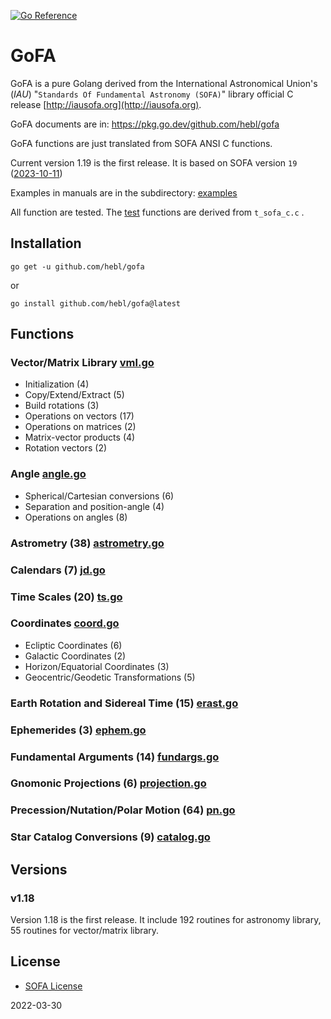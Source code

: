<a href="https://pkg.go.dev/github.com/hebl/gofa"><img src="https://pkg.go.dev/badge/github.com/hebl/gofa.svg" alt="Go Reference"></a>

# GoFA

GoFA is a pure Golang derived from the International Astronomical
Union's (*IAU*) "`Standards Of Fundamental Astronomy (SOFA)`"  library
official C release [http://iausofa.org](http://iausofa.org).

GoFA documents are in: <https://pkg.go.dev/github.com/hebl/gofa>

GoFA functions are just translated from SOFA ANSI C functions.

Current version 1.19 is the first release. It is based on SOFA version `19` ([2023-10-11](http://iausofa.org/2023_1011_C/))

Examples in manuals are in the subdirectory: [examples](examples)

All function are tested. The [test](test) functions are derived from `t_sofa_c.c` .

## Installation

```shell
go get -u github.com/hebl/gofa
```

or

```shell
go install github.com/hebl/gofa@latest
```

## Functions

### Vector/Matrix Library [vml.go](vml.go)

- Initialization (4)
- Copy/Extend/Extract (5)
- Build rotations (3)
- Operations on vectors (17)
- Operations on matrices (2)
- Matrix-vector products (4)
- Rotation vectors (2)

### Angle [angle.go](angle.go)

- Spherical/Cartesian conversions (6)
- Separation and position-angle (4)
- Operations on angles (8)

### Astrometry (38) [astrometry.go](astrometry.go)

### Calendars (7) [jd.go](jd.go)

### Time Scales (20) [ts.go](ts.go)

### Coordinates [coord.go](coord.go)

- Ecliptic Coordinates (6)
- Galactic Coordinates (2)
- Horizon/Equatorial Coordinates (3)
- Geocentric/Geodetic Transformations (5)

### Earth Rotation and Sidereal Time (15) [erast.go](erast.go)

### Ephemerides (3) [ephem.go](ephem.go)

### Fundamental Arguments (14) [fundargs.go](fundargs.go)

### Gnomonic Projections (6) [projection.go](projection.go)

### Precession/Nutation/Polar Motion (64) [pn.go](pn.go)

### Star Catalog Conversions (9) [catalog.go](catalog.go)

## Versions

### v1.18

Version 1.18 is the first release. It include 192 routines for astronomy library, 55 routines for vector/matrix library.

## License

- [SOFA License](sofa_copyr.txt)

2022-03-30
